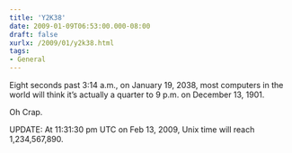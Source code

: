 ```yaml
---
title: 'Y2K38'
date: 2009-01-09T06:53:00.000-08:00
draft: false
xurlx: /2009/01/y2k38.html
tags: 
- General
---
```


Eight seconds past 3:14 a.m., on January 19, 2038, most computers in the world will think it’s actually a quarter to 9 p.m. on December 13, 1901.  
  
Oh Crap.  
  
UPDATE: At 11:31:30 pm UTC on Feb 13, 2009, Unix time will reach 1,234,567,890.